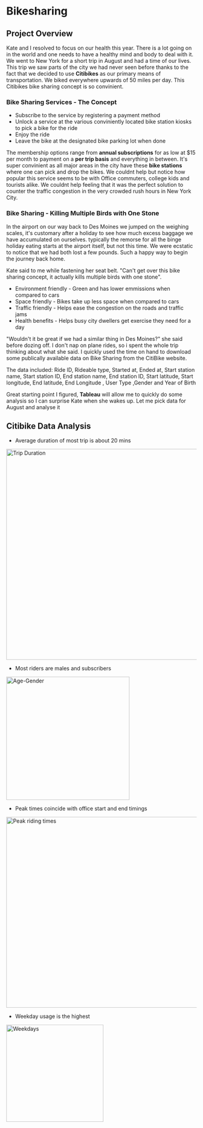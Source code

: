 # Bikesharing

## Project Overview

Kate and I resolved to focus on our health this year. There is a lot going on in the world and one needs to have a healthy mind and body to deal with it. We went to New York for a short trip in August and had a time of our lives. This trip we saw parts of the city we had never seen before thanks to the fact that we decided to use **Citibikes** as our primary means of transportation. We biked everywhere upwards of 50 miles per day. This Citibikes bike sharing concept is so convinient. 

### Bike Sharing Services - The Concept

 * Subscribe to the service by registering a payment method 
 * Unlock a service at the various conviniently located bike station kiosks to pick a bike for the ride 
 * Enjoy the ride
 * Leave the bike at the designated bike parking lot when done

The membership options range from **annual subscriptions** for as low at $15 per month to payment on a **per trip basis** and everything in between. It's super convinient as all major areas in the city have these **bike stations** where one can pick and drop the bikes. We couldnt help but notice how popular this service seems to be with Office commuters, college kids and tourists alike. We couldnt help feeling that it was the perfect solution to counter the traffic congestion in the very crowded rush hours in New York City.  

### Bike Sharing - Killing Multiple Birds with One Stone

In the airport on our way back to Des Moines we jumped on the weighing scales, it's customary after a holiday to see how much excess baggage we have accumulated on ourselves. typically the remorse for all the binge holiday eating starts at the airport itself, but not this time. We were ecstatic to notice that we had both lost a few pounds. Such a happy way to begin the journey back home.  

Kate said to me while fastening her seat belt. "Can't get over this bike sharing concept, it actually kills multiple birds with one stone". 

  * Environment friendly - Green and has lower emmissions when compared to cars
  * Space friendly  - Bikes take up less space when compared to cars
  * Traffic friendly - Helps ease the congestion on the roads and traffic jams
  * Health benefits -  Helps busy city dwellers get exercise they need for a day 
  
"Wouldn't it be great if we had a similar thing in Des Moines?" she said before dozing off. I don't nap on plane rides, so i spent the whole trip thinking about what she said. I quickly used the time on hand to download some publically available data on Bike Sharing from the CitiBike website. 

The data included: Ride ID, Rideable type, Started at, Ended at, Start station name, Start station ID, End station name, End station ID, Start latitude, Start longitude, End latitude, End Longitude , User Type ,Gender and Year of Birth

Great starting point I figured, **Tableau** will allow me to quickly do some analysis so I can surprise Kate when she wakes up. Let me pick data for August and analyse it 

## Citibike Data Analysis

* Average duration of most trip is about 20 mins 

<img width="558" alt="Trip Duration" src="https://user-images.githubusercontent.com/85518330/133929115-e6319088-46fd-467d-8bde-06a0b967cb6a.png">

* Most riders are males and subscribers

<img width="326" alt="Age-Gender" src="https://user-images.githubusercontent.com/85518330/133929396-1d5acb15-89de-4203-9cc3-7db917b023dd.png">

* Peak times coincide with office start and end timings 

<img width="505" alt="Peak riding times" src="https://user-images.githubusercontent.com/85518330/133929581-e7cb5230-a0a5-48e5-a954-2ff2c844dc6a.png">

* Weekday usage is the highest 

<img width="257" alt="Weekdays" src="https://user-images.githubusercontent.com/85518330/133929674-ff70286e-dd8f-4abc-a376-5311065a997a.png">

